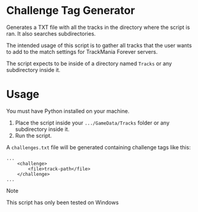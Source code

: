 # Challenge Tag Generator

Generates a TXT file with all the tracks in the directory where the script is ran. It also searches subdirectories.

The intended usage of this script is to gather all tracks that the user wants to add to the match settings for TrackMania Forever servers.

The script expects to be inside of a directory named `Tracks` or any subdirectory inside it.

# Usage

You must have Python installed on your machine.

1. Place the script inside your `.../GameData/Tracks` folder or any subdirectory inside it.
2. Run the script.

A `challenges.txt` file will be generated containing challenge tags like this:

```
...
    <challenge>
        <file>track-path</file>
    </challenge>
...
```

>[!note]
>This script has only been tested on Windows